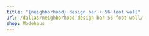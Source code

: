 ```yaml
---
title: "{neighborhood} design bar + 56 foot wall"
url: /dallas/neighborhood-design-bar-56-foot-wall/
shop: Modehaus
---
```

